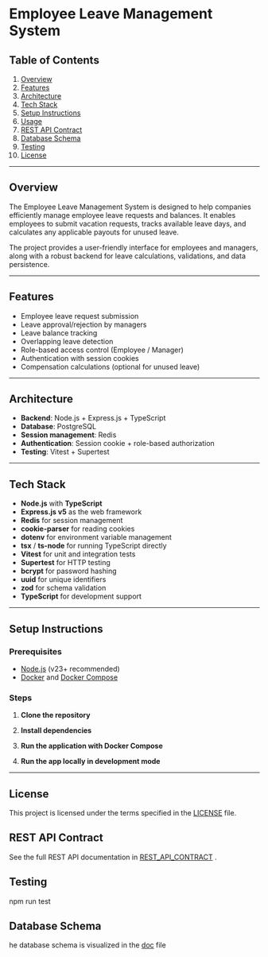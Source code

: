 # Employee Leave Management System

## Table of Contents

1. [Overview](#overview)
2. [Features](#features)
3. [Architecture](#architecture)
4. [Tech Stack](#tech-stack)
5. [Setup Instructions](#setup-instructions)
6. [Usage](#usage)
7. [REST API Contract](#rest-api-contract)
8. [Database Schema](#database-schema)
9. [Testing](#testing)
10. [License](#license)

---

## Overview

The Employee Leave Management System is designed to help companies efficiently manage employee leave requests and balances. It enables employees to submit vacation requests, tracks available leave days, and calculates any applicable payouts for unused leave.

The project provides a user-friendly interface for employees and managers, along with a robust backend for leave calculations, validations, and data persistence.

---

## Features

- Employee leave request submission
- Leave approval/rejection by managers
- Leave balance tracking
- Overlapping leave detection
- Role-based access control (Employee / Manager)
- Authentication with session cookies
- Compensation calculations (optional for unused leave)

---

## Architecture

- **Backend**: Node.js + Express.js + TypeScript
- **Database**: PostgreSQL
- **Session management**: Redis
- **Authentication**: Session cookie + role-based authorization
- **Testing**: Vitest + Supertest

---

## Tech Stack

- **Node.js** with **TypeScript**
- **Express.js v5** as the web framework
- **Redis** for session management
- **cookie-parser** for reading cookies
- **dotenv** for environment variable management
- **tsx** / **ts-node** for running TypeScript directly
- **Vitest** for unit and integration tests
- **Supertest** for HTTP testing
- **bcrypt** for password hashing
- **uuid** for unique identifiers
- **zod** for schema validation
- **TypeScript** for development support

---

## Setup Instructions

### Prerequisites

- [Node.js](https://nodejs.org/) (v23+ recommended)
- [Docker](https://www.docker.com/get-started) and [Docker Compose](https://docs.docker.com/compose/)

### Steps

1. **Clone the repository**

2. **Install dependencies**

3. **Run the application with Docker Compose**

4. **Run the app locally in development mode**

---

## License

This project is licensed under the terms specified in the [LICENSE](./LICENSE) file.

## REST API Contract

See the full REST API documentation in [REST_API_CONTRACT](./doc/restContract/) .

## Testing

npm run test

## Database Schema

he database schema is visualized in the [doc](./doc/dbSchema.png) file
